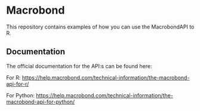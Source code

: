 # Macrobond

This repository contains examples of how you can use the MacrobondAPI to R.

## Documentation
The official documentation for the API:s can be found here:

For R: https://help.macrobond.com/technical-information/the-macrobond-api-for-r/

For Python: https://help.macrobond.com/technical-information/the-macrobond-api-for-python/
